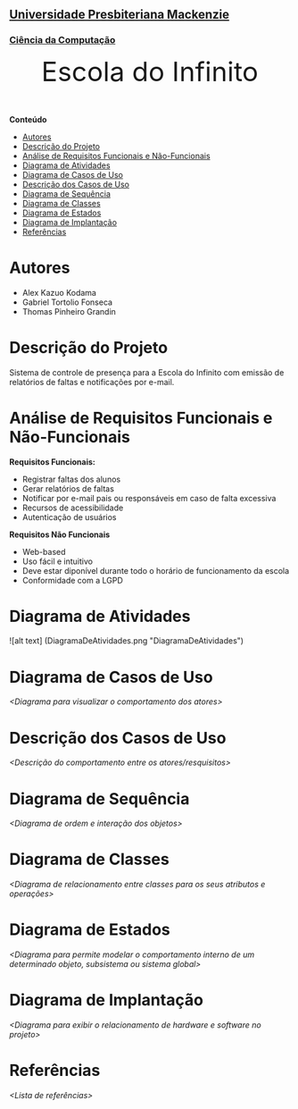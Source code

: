 <h2><a href= "https://www.mackenzie.br">Universidade Presbiteriana Mackenzie</a></h2>
<h3><a href= "https://www.mackenzie.br/graduacao/sao-paulo-higienopolis/ciencia-da-computacao">Ciência da Computação</a></h3>


<font size="+12"><center>
Escola do Infinito
</center></font>


**Conteúdo**

- [Autores](#autores)
- [Descrição do Projeto](#descrição-do-projeto)
- [Análise de Requisitos Funcionais e Não-Funcionais](#análise-de-requisitos-funcionais-e-não-funcionais)
- [Diagrama de Atividades](#diagrama-de-atividades)
- [Diagrama de Casos de Uso](#diagrama-de-casos-de-uso)
- [Descrição dos Casos de Uso](#descrição-dos-casos-de-uso)
- [Diagrama de Sequência](#diagrama-de-sequência)
- [Diagrama de Classes](#diagrama-de-classes)
- [Diagrama de Estados](#diagrama-de-estados)
- [Diagrama de Implantação](#diagrama-de-implantação)
- [Referências](#referências)


# Autores

* Alex Kazuo Kodama
* Gabriel Tortolio Fonseca
* Thomas Pinheiro Grandin


# Descrição do Projeto

Sistema de controle de presença para a Escola do Infinito com emissão de relatórios de faltas e notificações por e-mail.

# Análise de Requisitos Funcionais e Não-Funcionais
**Requisitos Funcionais:**

* Registrar faltas dos alunos
* Gerar relatórios de faltas
* Notificar por e-mail pais ou responsáveis em caso de falta excessiva
* Recursos de acessibilidade
* Autenticação de usuários

**Requisitos Não Funcionais**

* Web-based
* Uso fácil e intuitivo
* Deve estar diponível durante todo o horário de funcionamento da escola
* Conformidade com a LGPD

# Diagrama de Atividades

![alt text] (DiagramaDeAtividades.png "DiagramaDeAtividades")

# Diagrama de Casos de Uso

*&lt;Diagrama para visualizar o comportamento dos atores&gt;*

# Descrição dos Casos de Uso

*&lt;Descrição do comportamento entre os atores/resquisitos&gt;*

# Diagrama de Sequência

*&lt;Diagrama de ordem e interação dos objetos&gt;*

# Diagrama de Classes

*&lt;Diagrama de relacionamento entre classes para os seus atributos e operações&gt;*

# Diagrama de Estados

*&lt;Diagrama para permite modelar o comportamento interno de um determinado objeto, subsistema ou sistema global&gt;*

# Diagrama de Implantação

*&lt;Diagrama para exibir o relacionamento de hardware e software no projeto&gt;*

# Referências

*&lt;Lista de referências&gt;*
